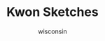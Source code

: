 ---
media: "images/art/wisconsin/kwon_4.png"
title: Kwon Sketches
author: [wisconsin]
desc: Kwon Myong-hwa, staring at a can of beans and enjoying a cigarette.
---